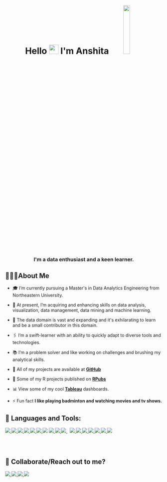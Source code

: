 
<h1 align="center">Hello <img src="https://raw.githubusercontent.com/MartinHeinz/MartinHeinz/master/wave.gif" width="30px" height="30px"/> I'm Anshita 
<img width="20%" height="20%" src="https://digitalcreativemind.com/wp-content/uploads/2021/06/Analytics_amp_Data_Science.gif" /> </h1>
<h3 align="center">I'm a data enthusiast and a keen learner.</h3>


## 🙋🏻‍♀️About Me

- 🎓 I’m currently pursuing a Master's in Data Analytics Engineering from Northeastern University.

- 🌱 At present, I’m acquiring and enhancing skills on data analysis, visualization, data management, data mining and machine learning.

- 🔭 The data domain is vast and expanding and it's exhilarating to learn and be a small contributor in this domain.

- 🖇 I’m a swift-learner with an ability to quickly adapt to diverse tools and technologies.

- 📚 I’m a problem solver and like working on challenges and brushing my analytical skills.

- 📖 All of my projects are available at **[GitHub](https://github.com/anshi1995)**

- 📒 Some of my R projects published on <a href="https://rpubs.com/anshitaaishwarya" target="_blank"><strong>RPubs</strong></a>

- 📊 View some of my cool <a href="https://public.tableau.com/app/profile/anshita.aishwarya/" target="_blank"><strong>Tableau</strong></a> dashboards.

- ⚡ Fun fact **I like playing badminton and watching movies and tv shows.**

## 🚀 Languages and Tools:

<p align="left"> 
    <a href="https://www.rstudio.com/" target="_blank"> <img src="https://img.icons8.com/external-becris-lineal-color-becris/64/undefined/external-r-data-science-becris-lineal-color-becris.png"/> </a>
    <a href="https://www.python.org/" target="_blank"> <img src="https://img.icons8.com/fluency/48/undefined/python.png"/> </a>
    <a href="https://jupyter.org/" target="_blank"> <img src="https://img.icons8.com/fluency/48/undefined/jupyter.png"/> </a>
    <a href="https://www.tableau.com/" target="_blank"> <img src="https://img.icons8.com/color/48/undefined/tableau-software.png"/> </a>
    <a href="https://powerbi.microsoft.com/en-us/" target="_blank"> <img src="https://img.icons8.com/color/48/undefined/power-bi.png"/> </a>
    <a href="https://aws.amazon.com/" target="_blank"> <img src="https://img.icons8.com/color/48/000000/amazon-web-services.png"/> </a>
    <a href="https://www.javascript.com/" target="_blank"> <img src="https://img.icons8.com/color/48/000000/javascript.png"/></a> 
    <a href="https://html.com/" target="_blank"> <img src="https://img.icons8.com/external-flaticons-flat-flat-icons/64/undefined/external-html-no-code-flaticons-flat-flat-icons-2.png"/> </a> 
    <a href="https://www.w3.org/Style/CSS/Overview.en.html" target="_blank"> <img src="https://img.icons8.com/external-flaticons-lineal-color-flat-icons/64/undefined/external-css-mobile-app-development-flaticons-lineal-color-flat-icons.png"/> </a> 
    <a style="padding-right:8px;" href="https://www.mysql.com/" target="_blank"> <img src="https://img.icons8.com/fluent/50/000000/mysql-logo.png"/> </a>
    <a href="https://www.cprogramming.com/" target="_blank"> <img src="https://img.icons8.com/color/48/undefined/c-programming.png"/> </a>
    <a href="https://www.jetbrains.com/pycharm/" target="_blank"> <img src="https://img.icons8.com/color/48/000000/pycharm.png"/> </a> 
    <a href="https://support.microsoft.com/en-us/excel" target="_blank"> <img src="https://img.icons8.com/color/48/undefined/microsoft-excel-2019--v1.png"/> </a>  
    <a href="https://www.office.com" target="_blank"> <img src="https://img.icons8.com/color/48/undefined/office-365.png"/> </a> 
    <a href="https://www.microsoft.com/en-us/microsoft-365/sharepoint/collaboration" target="_blank"> <img src="https://img.icons8.com/color/48/undefined/microsoft-sharepoint-2019.png"/> </a> 
    <a href="https://www.postman.com/" target="_blank"> <img src="https://img.icons8.com/external-tal-revivo-color-tal-revivo/48/undefined/external-postman-is-the-only-complete-api-development-environment-logo-color-tal-revivo.png"/> </a>
    <a href="https://www.atlassian.com/software/jira" target="_blank"> <img src="https://img.icons8.com/color/48/undefined/jira.png"/> </a>
</p>


<br/>
<br/>

## 📩 **Collaborate/Reach out to me?**
<p align="left">

<a href = "https://www.linkedin.com/in/anshita-aishwarya-0384b2116"> <img src="https://img.icons8.com/fluent/48/000000/linkedin.png"/> </a>
<a href = "mailto:aishwarya.a@northeatern.edu"> <img src="https://img.icons8.com/fluency/48/undefined/email-open.png"/> </a>
<a href = "https://www.instagram.com/anshita.aishwarya/"> <img src="https://img.icons8.com/fluent/48/000000/instagram-new.png"/> </a>
<a href = "https://www.facebook.com/anshita.aishwarya/"> <img src="https://img.icons8.com/fluency/48/undefined/facebook.png"/> </a>

</p>

